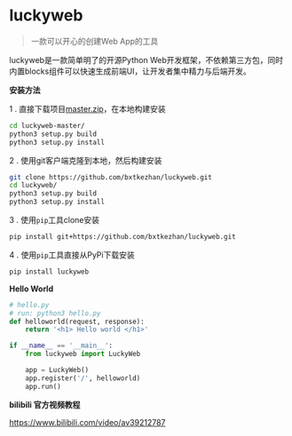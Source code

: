 # luckyweb
> 一款可以开心的创建Web App的工具

luckyweb是一款简单明了的开源Python Web开发框架，不依赖第三方包，同时内置blocks组件可以快速生成前端UI，让开发者集中精力与后端开发。

**安装方法**

1 . 直接下载项目[master.zip](https://github.com/bxtkezhan/luckyweb/archive/master.zip)，在本地构建安装

```bash
cd luckyweb-master/
python3 setup.py build
python3 setup.py install
```

2 . 使用git客户端克隆到本地，然后构建安装

```bash
git clone https://github.com/bxtkezhan/luckyweb.git
cd luckyweb/
python3 setup.py build
python3 setup.py install
```

3 . 使用`pip`工具clone安装

```bash
pip install git+https://github.com/bxtkezhan/luckyweb.git
```

4 . 使用`pip`工具直接从PyPi下载安装

```bash
pip install luckyweb
```

**Hello World**

```python
# hello.py
# run: python3 hello.py
def helloworld(request, response):
    return '<h1> Hello world </h1>'

if __name__ == '__main__':
    from luckyweb import LuckyWeb

    app = LuckyWeb()
    app.register('/', helloworld)
    app.run()
```

**bilibili 官方视频教程**

https://www.bilibili.com/video/av39212787
